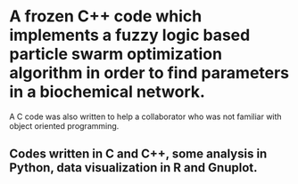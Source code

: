 # A frozen C++ code which implements a fuzzy logic based particle swarm optimization algorithm in order to find parameters in a biochemical network.
A C code was also written to help a collaborator who was not familiar with object oriented programming. 
## Codes written in C and C++, some analysis in Python, data visualization in R and Gnuplot.
